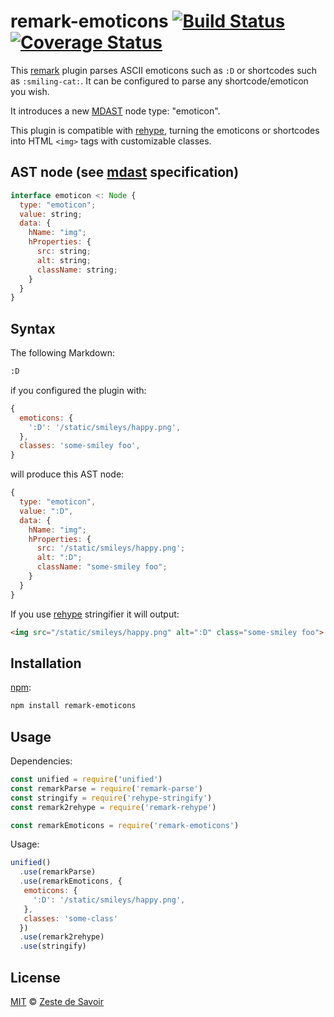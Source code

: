 # remark-emoticons [![Build Status][build-badge]][build-status] [![Coverage Status][coverage-badge]][coverage-status]

This [remark][remark] plugin parses ASCII emoticons such as `:D` or shortcodes such as `:smiling-cat:`. It can be configured to parse any shortcode/emoticon you wish.

It introduces a new [MDAST][mdast] node type: "emoticon".

This plugin is compatible with [rehype][rehype], turning the emoticons or shortcodes into HTML `<img>` tags with customizable classes.

## AST node (see [mdast][mdast] specification)

```javascript
interface emoticon <: Node {
  type: "emoticon";
  value: string;
  data: {
    hName: "img";
    hProperties: {
      src: string;
      alt: string;
      className: string;
    }
  }
}
```

## Syntax

The following Markdown:

```markdown
:D
```

if you configured the plugin with:

```javascript
{
  emoticons: {
    ':D': '/static/smileys/happy.png',
  },
  classes: 'some-smiley foo',
}
```

will produce this AST node:

```javascript
{
  type: "emoticon",
  value: ":D",
  data: {
    hName: "img";
    hProperties: {
      src: '/static/smileys/happy.png';
      alt: ":D";
      className: "some-smiley foo";
    }
  }
}
```

If you use [rehype][rehype] stringifier it will output:

```html
<img src="/static/smileys/happy.png" alt=":D" class="some-smiley foo">
```

## Installation

[npm][npm]:

```bash
npm install remark-emoticons
```

## Usage

Dependencies:

```javascript
const unified = require('unified')
const remarkParse = require('remark-parse')
const stringify = require('rehype-stringify')
const remark2rehype = require('remark-rehype')

const remarkEmoticons = require('remark-emoticons')
```

Usage:

```javascript
unified()
  .use(remarkParse)
  .use(remarkEmoticons, {
   emoticons: {
     ':D': '/static/smileys/happy.png',
   },
   classes: 'some-class'
  })
  .use(remark2rehype)
  .use(stringify)
```

## License

[MIT][license] © [Zeste de Savoir][zds]

<!-- Definitions -->

[build-badge]: https://img.shields.io/travis/zestedesavoir/zmarkdown.svg

[build-status]: https://travis-ci.org/zestedesavoir/zmarkdown

[coverage-badge]: https://img.shields.io/coveralls/zestedesavoir/zmarkdown.svg

[coverage-status]: https://coveralls.io/github/zestedesavoir/zmarkdown

[license]: https://github.com/zestedesavoir/zmarkdown/blob/master/packages/remark-emoticons/LICENSE-MIT

[zds]: https://zestedesavoir.com

[npm]: https://www.npmjs.com/package/remark-emoticons

[mdast]: https://github.com/syntax-tree/mdast/blob/master/readme.md

[remark]: https://github.com/remarkjs/remark

[rehype]: https://github.com/rehypejs/rehype
